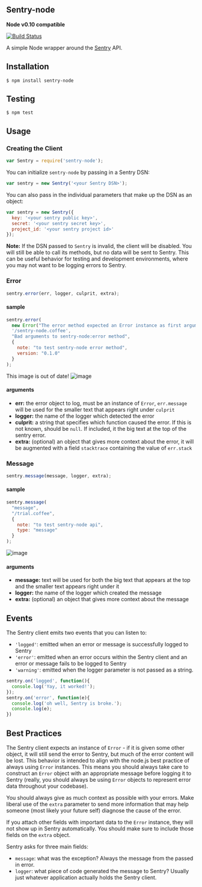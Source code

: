 ## Sentry-node
**Node v0.10 compatible**

[![Build Status](https://travis-ci.org/Clever/sentry-node.png?branch=master)](https://travis-ci.org/Clever/sentry-node)

A simple Node wrapper around the [Sentry](http://getsentry.com/) API.

## Installation
```
$ npm install sentry-node
```

## Testing
```
$ npm test
```

## Usage

### Creating the Client

```javascript
var Sentry = require('sentry-node');
```

You can initialize `sentry-node` by passing in a Sentry DSN:
```javascript
var sentry = new Sentry('<your Sentry DSN>');
```

You can also pass in the individual parameters that make up the DSN as an object:
```javascript
var sentry = new Sentry({
  key: '<your sentry public key>',
  secret: '<your sentry secret key>',
  project_id: '<your sentry project id>'
});
```

**Note:** If the DSN passed to `Sentry` is invalid, the client will be disabled. You will still be able to call its methods, but no data will be sent to Sentry. This can be useful behavior for testing and development environments, where you may not want to be logging errors to Sentry.

### Error
```javascript
sentry.error(err, logger, culprit, extra);
```

#### sample

```javascript
sentry.error(
  new Error("The error method expected an Error instance as first argument."),
  '/sentry-node.coffee',
  "Bad arguments to sentry-node:error method",
  {
    note: "to test sentry-node error method", 
    version: "0.1.0"
  }
);
```
This image is out of date!
![image](http://imgur.com/VMTshz3)

#### arguments

* **err:** the error object to log, must be an instance of `Error`, `err.message` will be used for the smaller text that appears right under `culprit`
* **logger:** the name of the logger which detected the error
* **culprit:** a string that specifies which function caused the error. If this is not known, should be `null`. If included, it the big text at the top of the sentry error.
* **extra:** (optional) an object that gives more context about the error, it will be augmented with a field `stacktrace` containing the value of `err.stack`

### Message
```javascript
sentry.message(message, logger, extra);
```

#### sample

```javascript
sentry.message(
  "message",
  "/trial.coffee",
  {
    note: "to test sentry-node api",
    type: "message"
  }
);
```

![image](http://i.imgur.com/kUMkhX2.png)

#### arguments

* **message:** text will be used for both the big text that appears at the top and the smaller text appears right under it
* **logger:** the name of the logger which created the message
* **extra:** (optional) an object that gives more context about the message

## Events

The Sentry client emits two events that you can listen to:

- `'logged'`: emitted when an error or message is successfully logged to Sentry
- `'error'`: emitted when an error occurs within the Sentry client and an error or message fails to be logged to Sentry
- `'warning'`: emitted when the logger parameter is not passed as a string.

```javascript
sentry.on('logged', function(){
  console.log('Yay, it worked!');
});
sentry.on('error', function(e){
  console.log('oh well, Sentry is broke.');
  console.log(e);
})
```

## Best Practices

The Sentry client expects an instance of `Error` - if it is given some other object, it will still send the error to Sentry, but much of the error content will be lost. This behavior is intended to align with the node.js best practice of always using `Error` instances. This means you should always take care to construct an `Error` object with an appropriate message before logging it to Sentry (really, you should always be using `Error` objects to represent error data throughout your codebase).

You should always give as much context as possible with your errors. Make liberal use of the `extra` parameter to send more information that may help someone (most likely your future self) diagnose the cause of the error.

If you attach other fields with important data to the `Error` instance, they will not show up in Sentry automatically. You should make sure to include those fields on the `extra` object.

Sentry asks for three main fields:
* `message`: what was the exception? Always the message from the passed in error.
* `logger`: what piece of code generated the message to Sentry? Usually just whatever application actually holds the Sentry client.
